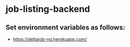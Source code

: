 # job-listing-backend

## Set environment variables as follows:

- https://deltajob-ng.herokuapp.com/
